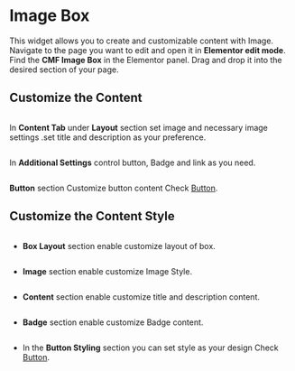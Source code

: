 # Image Box

This widget allows you to create and customizable content with Image. Navigate to the page you want to edit and open it in **Elementor edit mode**. Find the **CMF Image Box** in the Elementor panel. Drag and drop it into the desired section of your page.

## Customize the Content

  <p class="cmf--img-wrapper">
    <img src="/assets/framework/images/widgets/general-elements/image-box/image_box_1.png" alt="">
   </p>

In **Content Tab** under **Layout** section set image and necessary image settings .set title and description as your preference.

  <p class="cmf--img-wrapper">
    <img src="/assets/framework/images/widgets/general-elements/image-box/image_box_2.png" alt="">
   </p>

In **Additional Settings** control button, Badge and link as you need.  

<p class="cmf--img-wrapper">
    <img src="/assets/framework/images/widgets/general-elements/image-box/image_box_3.png" alt="">
   </p>

**Button** section Customize button content Check [Button](/framework/Widgets/general-elements/button).

## Customize the Content Style

  <p class="cmf--img-wrapper">
    <img src="/assets/framework/images/widgets/general-elements/image-box/image_box_4.png" alt="">
   </p>

- **Box Layout** section enable customize layout of box.

<p class="cmf--img-wrapper">
    <img src="/assets/framework/images/widgets/general-elements/image-box/image_box_5.png" alt="">
   </p>

- **Image** section enable customize Image Style.

<p class="cmf--img-wrapper">
    <img src="/assets/framework/images/widgets/general-elements/image-box/image_box_6.png" alt="">
   </p>

- **Content** section enable customize title and description content.

<p class="cmf--img-wrapper">
    <img src="/assets/framework/images/widgets/general-elements/image-box/image_box_7.png" alt="">
   </p>

- **Badge** section enable customize Badge content.

<p class="cmf--img-wrapper">
    <img src="/assets/framework/images/widgets/general-elements/image-box/image_box_8.png" alt="">
   </p>

- In the **Button Styling** section you can set style as your design Check [Button](/framework/Widgets/general-elements/button).